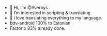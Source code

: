 - 👋 Hi, I’m @Avernys
- 👀 I’m interested in scripting & translating
- 🌱 i love translating everything to my language.
- bttv-android 100% to Estonian
- Factorio 83% already done.
<!---
Avernys/Avernys is a ✨ special ✨ repository because its `README.md` (this file) appears on your GitHub profile.
You can click the Preview link to take a look at your changes.
--->
